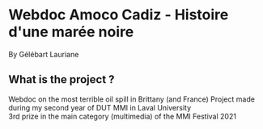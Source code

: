 # Webdoc Amoco Cadiz - Histoire d'une marée noire
By Gélébart Lauriane 

## What is the project ?
Webdoc on the most terrible oil spill in Brittany (and France)
Project made during my second year of DUT MMI in Laval University  
3rd prize in the main category (multimedia) of the MMI Festival 2021



